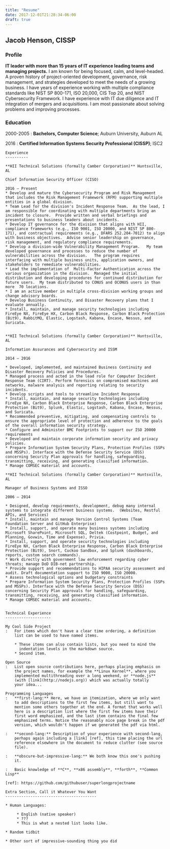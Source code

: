 ```yaml
---
title: "Resume"
date: 2017-12-01T21:28:34-06:00
draft: true
---
```


## Jacob Henson, CISSP

### Profile 

**IT leader with more than 15 years of IT experience leading teams and managing projects.**  I am known for being focused, calm, and level-headed.  A proven history of project-oriented development, governance, risk management, and strategies developed to meet the needs of a growing business.  I have years of experience working with multiple compliance standards like NIST SP 800-171, ISO 20,000, CIS Top 20, and NIST Cybersecurity Framework.   I have experience with IT due diligence and IT integration of mergers and acquisitions.  I am most passionate about solving problems and improving processes.

### Education


2000-2005 
:   **Bachelors, Computer Science**; Auburn University, Auburn AL


2016
:   **Certified Information Systems Security Professional (CISSP)**; ISC2

    Experience
    ----------

    **HII Technical Solutions (formally Camber Corporation)** Huntsville, AL 

    Chief Information Security Officer (CISO)

    2016 – Present
    * Develop and mature the Cybersecurity Program and Risk Management that includes the Risk Management Framework (RFM) supporting multiple entities in a global division.
    * Team Lead for the division's Incident Response Team.  As the lead, I am responsible for coordinating with multiple departments bring an incident to closure.  Provide written and verbal briefings and presentations to business leaders about incidents.
    * Develop IT governance for the division that aligns with HII, compliance frameworks (e.g., ISO 9001, ISO 20000, and NIST SP 800-171), and contractual requirements (e.g., DFARS 252.204-7012) to align with business objectives.  Advise senior leadership on governance, risk management, and regulatory compliance requirements.
    * Develop a division-wide Vulnerability Management Program.   My team developed governance and processes to reduce the number of vulnerabilities across the division.   The program requires interfacing with multiple business units, application owners, and stakeholders to remediate vulnerabilities.
    * Lead the implementation of  Multi-Factor Authentication across the various organization in the division.  Managed the initial distribution and developing procedures for continued distribution for future users.  My team distributed to CONUS and OCONUS users in than more  70 locations.
    * I am an active member in multiple cross-division working groups and change advisory boards.
    * Develop Business Continuity, and Disaster Recovery plans that I  evaluate annually.
    * Install, maintain, and manage security technologies including FireEye NX, FireEye HX, Carbon Black Response, Carbon Black Protection (Bit9), RabbitMQ, Elastic, Logstash, Kabana, Encase, Nessus, and Suricata.


    **HII Technical Solutions (formally Camber Corporation)** Huntsville, AL 

    Information Assurances and Cybersecurity and ISSM

    2014 – 2016

    * Developed, implemented, and maintained Business Continuity and Disaster Recovery Policies and Procedures.
    * Managed process and acted in the lead role for Computer Incident Response Team (CIRT). Perform forensics on compromised machines and networks, malware analysis and reporting relating to security incidents.
    * Develop scripts and tools to streamline Incident Response
    * Install, maintain, and manage security technologies including FireEye NX, Carbon Black Enterprise Response, Carbon Black Enterprise Protection (Bit9), Splunk, Elastic, Logstash, Kabana, Encase, Nessus, and Suricata.
    * Recommended preventive, mitigating, and compensating controls to ensure the appropriate level of protection and adherence to the goals of the overall information security strategy.
    * Configure and Administer BMC Footprints to support our ISO 20000 requirements
    * Developed and maintain corporate information security and privacy policies.
    * Prepare Information System Security Plans, Protection Profiles (SSPs and MSSPs). Interface with the Defense Security Service (DSS) concerning Security Plan approvals for handling, safeguarding, transmitting, receiving, and generating classified information.
    * Manage COMSEC material and accounts.

    **HII Technical Solutions (formally Camber Corporation)** Huntsville, AL 

    Manager of Business Systems and ISSO

    2006 – 2014

    * Designed, develop requirements, development, debug many internal systems to integrate different business systems.  (Websites, Restful APIs, and Services)
    * Install, maintain and manage Version Control Systems (Team Foundation Server and GitHub Enterprise)
    * Install, support, and operate many business systems including Microsoft SharePoint, Microsoft SQL, Deltek (Costpoint, Budget, and Planning, Govwin, Time and Expense), Privia.
    * Install, support, and operate security technologies including FireEye NX, Carbon Black Enterprise Response, Carbon Black Enterprise Protection (Bit9), Snort, Cuckoo Sandbox, and Splunk (dashboards, reports, custom search commands).
    * Work directly with government law enforcement regarding cyber threats; manage DoD DIB-net partnership.
    * Provide support and recommendations to HIPAA security assessment and audit. Draft documentation support to ISO 9000, ISO 20000.
    * Assess technological options and budgetary constraints
    * Prepare Information System Security Plans, Protection Profiles (SSPs and MSSPs). Interface with the Defense Security Service (DSS) concerning Security Plan approvals for handling, safeguarding, transmitting, receiving, and generating classified information.
    * Manage COMSEC material and accounts.


    Technical Experience
    --------------------

    My Cool Side Project
    :   For items which don't have a clear time ordering, a definition
        list can be used to have named items.

        * These items can also contain lists, but you need to mind the
          indentation levels in the markdown source.
        * Second item.

    Open Source
    :   List open source contributions here, perhaps placing emphasis on
        the project names, for example the **Linux Kernel**, where you
        implemented multithreading over a long weekend, or **node.js**
        (with [link](http://nodejs.org)) which was actually totally
        your idea...

    Programming Languages
    :   **first-lang:** Here, we have an itemization, where we only want
        to add descriptions to the first few items, but still want to
        mention some others together at the end. A format that works well
        here is a description list where the first few items have their
        first word emphasized, and the last item contains the final few
        emphasized terms. Notice the reasonably nice page break in the pdf
        version, which wouldn't happen if we generated the pdf via html.

    :   **second-lang:** Description of your experience with second-lang,
        perhaps again including a [link] [ref], this time placing the url
        reference elsewhere in the document to reduce clutter (see source
        file).

    :   **obscure-but-impressive-lang:** We both know this one's pushing
        it.

    :   Basic knowledge of **C**, **x86 assembly**, **forth**, **Common Lisp**

    [ref]: https://github.com/githubuser/superlongprojectname

    Extra Section, Call it Whatever You Want
    ----------------------------------------

    * Human Languages:

         * English (native speaker)
         * ???
         * This is what a nested list looks like.

    * Random tidbit

    * Other sort of impressive-sounding thing you did

